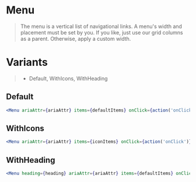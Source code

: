 # Menu

> The menu is a vertical list of navigational links. A menu's width and placement must be set by you. If you like, just use our grid columns as a parent. Otherwise, apply a custom width.

# Variants

> - Default, WithIcons, WithHeading

## Default

```jsx
<Menu ariaAttr={ariaAttr} items={defaultItems} onClick={action('onClick')} />
```

## WithIcons

```jsx
<Menu ariaAttr={ariaAttr} items={iconItems} onClick={action('onClick')} />
```

## WithHeading

```jsx
<Menu heading={heading} ariaAttr={ariaAttr} items={defaultItems} onClick={action('onClick')} />
```
